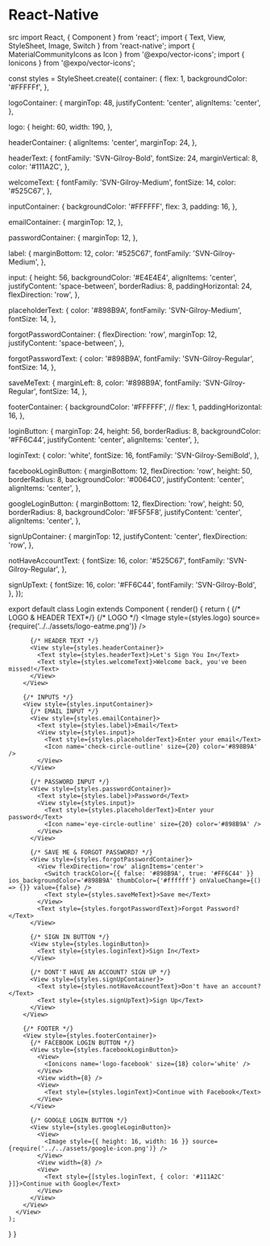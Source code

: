 # React-Native
src
import React, { Component } from 'react';
import { Text, View, StyleSheet, Image, Switch } from 'react-native';
import { MaterialCommunityIcons as Icon } from '@expo/vector-icons';
import { Ionicons } from '@expo/vector-icons';

const styles = StyleSheet.create({
  container: {
    flex: 1,
    backgroundColor: '#FFFFFf',
  },

  logoContainer: {
    marginTop: 48,
    justifyContent: 'center',
    alignItems: 'center',
  },

  logo: {
    height: 60,
    width: 190,
  },

  headerContainer: {
    alignItems: 'center',
    marginTop: 24,
  },

  headerText: {
    fontFamily: 'SVN-Gilroy-Bold',
    fontSize: 24,
    marginVertical: 8,
    color: '#111A2C',
  },

  welcomeText: {
    fontFamily: 'SVN-Gilroy-Medium',
    fontSize: 14,
    color: '#525C67',
  },

  inputContainer: {
    backgroundColor: '#FFFFFF',
    flex: 3,
    padding: 16,
  },

  emailContainer: {
    marginTop: 12,
  },

  passwordContainer: {
    marginTop: 12,
  },

  label: {
    marginBottom: 12,
    color: '#525C67',
    fontFamily: 'SVN-Gilroy-Medium',
  },

  input: {
    height: 56,
    backgroundColor: '#E4E4E4',
    alignItems: 'center',
    justifyContent: 'space-between',
    borderRadius: 8,
    paddingHorizontal: 24,
    flexDirection: 'row',
  },

  placeholderText: {
    color: '#898B9A',
    fontFamily: 'SVN-Gilroy-Medium',
    fontSize: 14,
  },

  forgotPasswordContainer: {
    flexDirection: 'row',
    marginTop: 12,
    justifyContent: 'space-between',
  },

  forgotPasswordText: {
    color: '#898B9A',
    fontFamily: 'SVN-Gilroy-Regular',
    fontSize: 14,
  },

  saveMeText: {
    marginLeft: 8,
    color: '#898B9A',
    fontFamily: 'SVN-Gilroy-Regular',
    fontSize: 14,
  },

  footerContainer: {
    backgroundColor: '#FFFFFF',
    // flex: 1,
    paddingHorizontal: 16,
  },

  loginButton: {
    marginTop: 24,
    height: 56,
    borderRadius: 8,
    backgroundColor: '#FF6C44',
    justifyContent: 'center',
    alignItems: 'center',
  },

  loginText: {
    color: 'white',
    fontSize: 16,
    fontFamily: 'SVN-Gilroy-SemiBold',
  },

  facebookLoginButton: {
    marginBottom: 12,
    flexDirection: 'row',
    height: 50,
    borderRadius: 8,
    backgroundColor: '#0064C0',
    justifyContent: 'center',
    alignItems: 'center',
  },

  googleLoginButton: {
    marginBottom: 12,
    flexDirection: 'row',
    height: 50,
    borderRadius: 8,
    backgroundColor: '#F5F5F8',
    justifyContent: 'center',
    alignItems: 'center',
  },

  signUpContainer: {
    marginTop: 12,
    justifyContent: 'center',
    flexDirection: 'row',
  },

  notHaveAccountText: {
    fontSize: 16,
    color: '#525C67',
    fontFamily: 'SVN-Gilroy-Regular',
  },

  signUpText: {
    fontSize: 16,
    color: '#FF6C44',
    fontFamily: 'SVN-Gilroy-Bold',
  },
});

export default class Login extends Component {
  render() {
    return (
      <View style={styles.container}>
        {/* LOGO & HEADER TEXT*/}
        <View style={styles.logoContainer}>
          {/* LOGO */}
          <Image style={styles.logo} source={require('../../assets/logo-eatme.png')} />

          {/* HEADER TEXT */}
          <View style={styles.headerContainer}>
            <Text style={styles.headerText}>Let's Sign You In</Text>
            <Text style={styles.welcomeText}>Welcome back, you've been missed!</Text>
          </View>
        </View>

        {/* INPUTS */}
        <View style={styles.inputContainer}>
          {/* EMAIL INPUT */}
          <View style={styles.emailContainer}>
            <Text style={styles.label}>Email</Text>
            <View style={styles.input}>
              <Text style={styles.placeholderText}>Enter your email</Text>
              <Icon name='check-circle-outline' size={20} color='#898B9A' />
            </View>
          </View>

          {/* PASSWORD INPUT */}
          <View style={styles.passwordContainer}>
            <Text style={styles.label}>Password</Text>
            <View style={styles.input}>
              <Text style={styles.placeholderText}>Enter your password</Text>
              <Icon name='eye-circle-outline' size={20} color='#898B9A' />
            </View>
          </View>

          {/* SAVE ME & FORGOT PASSWORD? */}
          <View style={styles.forgotPasswordContainer}>
            <View flexDirection='row' alignItems='center'>
              <Switch trackColor={{ false: '#898B9A', true: '#FF6C44' }} ios_backgroundColor='#898B9A' thumbColor={'#ffffff'} onValueChange={() => {}} value={false} />
              <Text style={styles.saveMeText}>Save me</Text>
            </View>
            <Text style={styles.forgotPasswordText}>Forgot Password?</Text>
          </View>

          {/* SIGN IN BUTTON */}
          <View style={styles.loginButton}>
            <Text style={styles.loginText}>Sign In</Text>
          </View>

          {/* DONT'T HAVE AN ACCOUNT? SIGN UP */}
          <View style={styles.signUpContainer}>
            <Text style={styles.notHaveAccountText}>Don't have an account? </Text>
            <Text style={styles.signUpText}>Sign Up</Text>
          </View>
        </View>

        {/* FOOTER */}
        <View style={styles.footerContainer}>
          {/* FACEBOOK LOGIN BUTTON */}
          <View style={styles.facebookLoginButton}>
            <View>
              <Ionicons name='logo-facebook' size={18} color='white' />
            </View>
            <View width={8} />
            <View>
              <Text style={styles.loginText}>Continue with Facebook</Text>
            </View>
          </View>

          {/* GOOGLE LOGIN BUTTON */}
          <View style={styles.googleLoginButton}>
            <View>
              <Image style={{ height: 16, width: 16 }} source={require('../../assets/google-icon.png')} />
            </View>
            <View width={8} />
            <View>
              <Text style={[styles.loginText, { color: '#111A2C' }]}>Continue with Google</Text>
            </View>
          </View>
        </View>
      </View>
    );
  }
}
